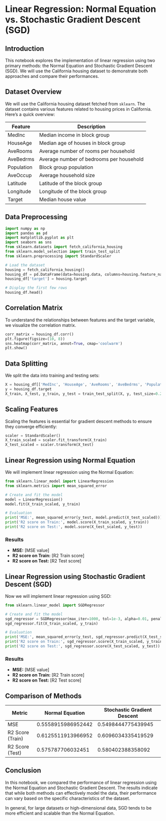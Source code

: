 
# Linear Regression: Normal Equation vs. Stochastic Gradient Descent (SGD)

## Introduction

This notebook explores the implementation of linear regression using two primary methods: the Normal Equation and Stochastic Gradient Descent (SGD). We will use the California housing dataset to demonstrate both approaches and compare their performances.

## Dataset Overview

We will use the California housing dataset fetched from `sklearn`. The dataset contains various features related to housing prices in California. Here’s a quick overview:

| Feature      | Description                                          |
|--------------|------------------------------------------------------|
| MedInc      | Median income in block group                          |
| HouseAge    | Median age of houses in block group                   |
| AveRooms    | Average number of rooms per household                 |
| AveBedrms   | Average number of bedrooms per household               |
| Population   | Block group population                                 |
| AveOccup    | Average household size                                 |
| Latitude    | Latitude of the block group                           |
| Longitude   | Longitude of the block group                          |
| Target      | Median house value                                    |

## Data Preprocessing

```python
import numpy as np
import pandas as pd
import matplotlib.pyplot as plt
import seaborn as sns
from sklearn.datasets import fetch_california_housing
from sklearn.model_selection import train_test_split
from sklearn.preprocessing import StandardScaler

# Load the dataset
housing = fetch_california_housing()
housing_df = pd.DataFrame(data=housing.data, columns=housing.feature_names)
housing_df['target'] = housing.target

# Display the first few rows
housing_df.head()
```

## Correlation Matrix

To understand the relationships between features and the target variable, we visualize the correlation matrix.

```python
corr_matrix = housing_df.corr()
plt.figure(figsize=(10, 8))
sns.heatmap(corr_matrix, annot=True, cmap='coolwarm')
plt.show()
```

## Data Splitting

We split the data into training and testing sets:

```python
X = housing_df[['MedInc', 'HouseAge', 'AveRooms', 'AveBedrms', 'Population', 'AveOccup', 'Latitude', 'Longitude']]
y = housing_df.target
X_train, X_test, y_train, y_test = train_test_split(X, y, test_size=0.2, random_state=42)
```

## Scaling Features

Scaling the features is essential for gradient descent methods to ensure they converge efficiently:

```python
scaler = StandardScaler()
X_train_scaled = scaler.fit_transform(X_train)
X_test_scaled = scaler.transform(X_test)
```

## Linear Regression using Normal Equation

We will implement linear regression using the Normal Equation:

```python
from sklearn.linear_model import LinearRegression
from sklearn.metrics import mean_squared_error

# Create and fit the model
model = LinearRegression()
model.fit(X_train_scaled, y_train)

# Evaluation
print('MSE:', mean_squared_error(y_test, model.predict(X_test_scaled)))
print('R2 score on Train:', model.score(X_train_scaled, y_train))
print('R2 score on Test:', model.score(X_test_scaled, y_test))
```

### Results

- **MSE:** [MSE value]
- **R2 score on Train:** [R2 Train score]
- **R2 score on Test:** [R2 Test score]

## Linear Regression using Stochastic Gradient Descent (SGD)

Now we will implement linear regression using SGD:

```python
from sklearn.linear_model import SGDRegressor

# Create and fit the model
sgd_regressor = SGDRegressor(max_iter=1000, tol=1e-3, alpha=0.01, penalty='l2', random_state=42)
sgd_regressor.fit(X_train_scaled, y_train)

# Evaluation
print('MSE:', mean_squared_error(y_test, sgd_regressor.predict(X_test_scaled)))
print('R2 score on Train:', sgd_regressor.score(X_train_scaled, y_train))
print('R2 score on Test:', sgd_regressor.score(X_test_scaled, y_test))
```

### Results

- **MSE:** [MSE value]
- **R2 score on Train:** [R2 Train score]
- **R2 score on Test:** [R2 Test score]

## Comparison of Methods

| Metric                  | Normal Equation      | Stochastic Gradient Descent |
|-------------------------|----------------------|-----------------------------|
| MSE                     | 0.5558915986952442   | 0.5498444775439945          |
| R2 Score (Train)       | 0.6125511913966952   | 0.6096034335419529          |
| R2 Score (Test)        | 0.575787706032451    | 0.580402388358092           |


## Conclusion

In this notebook, we compared the performance of linear regression using the Normal Equation and Stochastic Gradient Descent. The results indicate that while both methods can effectively model the data, their performance can vary based on the specific characteristics of the dataset. 

In general, for large datasets or high-dimensional data, SGD tends to be more efficient and scalable than the Normal Equation.
```
